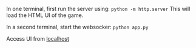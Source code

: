 In one terminal, first run the server using:
```python -m http.server```
This will load the HTML UI of the game.

In a second terminal, start the websocker:
```python app.py```

Access UI from
[localhost](http://localhost:8000/)
